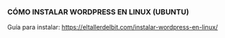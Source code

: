 ### CÓMO INSTALAR WORDPRESS EN LINUX (UBUNTU)



Guía para instalar: https://eltallerdelbit.com/instalar-wordpress-en-linux/
